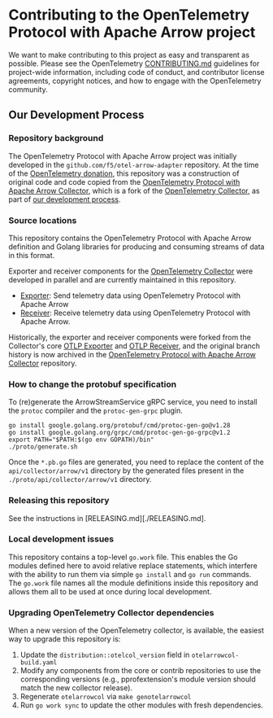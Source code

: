 # Contributing to the OpenTelemetry Protocol with Apache Arrow project

We want to make contributing to this project as easy and transparent
as possible.  Please see the OpenTelemetry
[CONTRIBUTING.md](https://github.com/open-telemetry/community/blob/main/CONTRIBUTING.md)
guidelines for project-wide information, including code of conduct,
and contributor license agreements, copyright notices, and how to
engage with the OpenTelemetry community.

## Our Development Process

### Repository background

The OpenTelemetry Protocol with Apache Arrow project was initially
developed in the `github.com/f5/otel-arrow-adapter` repository.  At
the time of the [OpenTelemetry donation][DONATION], this repository
was a construction of original code and code copied from the
[OpenTelemetry Protocol with Apache Arrow Collector][OACGH], which is
a fork of the [OpenTelemetry Collector][OTCGH], as part of [our
development process][DEVPROCESS].

### Source locations

This repository contains the OpenTelemetry Protocol with Apache Arrow
definition and Golang libraries for producing and consuming streams of
data in this format.

Exporter and receiver components for the [OpenTelemetry
Collector][OTCDOCS] were developed in parallel and are currently
maintained in this repository.

- [Exporter][EXPORTER]: Send telemetry data using OpenTelemetry Protocol with Apache Arrow
- [Receiver][RECEIVER]: Receive telemetry data using OpenTelemetry Protocol with Apache Arrow.

Historically, the exporter and receiver components were forked from
the Collector's core [OTLP Exporter][OTLPEXPORTER] and [OTLP
Receiver][OTLPRECEIVER], and the original branch history is now
archived in the [OpenTelemetry Protocol with Apache Arrow
Collector][OACGH] repository.

### How to change the protobuf specification

To (re)generate the ArrowStreamService gRPC service, you need to install the `protoc` compiler and the `protoc-gen-grpc` plugin.
```shell
go install google.golang.org/protobuf/cmd/protoc-gen-go@v1.28
go install google.golang.org/grpc/cmd/protoc-gen-go-grpc@v1.2
export PATH="$PATH:$(go env GOPATH)/bin"
./proto/generate.sh
```
Once the `*.pb.go` files are generated, you need to replace the content of the `api/collector/arrow/v1` directory by the
generated files present in the `./proto/api/collector/arrow/v1` directory.

### Releasing this repository

See the instructions in [RELEASING.md][./RELEASING.md].

### Local development issues

This repository contains a top-level `go.work` file.  This enables the
Go modules defined here to avoid relative replace statements, which
interfere with the ability to run them via simple `go install` and `go
run` commands.  The `go.work` file names all the module definitions
inside this repository and allows them all to be used at once during
local development.

### Upgrading OpenTelemetry Collector dependencies

When a new version of the OpenTelemetry collector, is available,
the easiest way to upgrade this repository is:

1. Update the `distribution::otelcol_version` field in `otelarrowcol-build.yaml`
2. Modify any components from the core or contrib repositories to use
   the corresponding versions (e.g., pprofextension's module version
   should match the new collector release).
3. Regenerate `otelarrowcol` via `make genotelarrowcol`
4. Run `go work sync` to update the other modules with fresh dependencies.

[OTCDOCS]: https://opentelemetry.io/docs/collector/
[OTCGH]: https://github.com/open-telemetry/opentelemetry-collector
[OACGH]: https://github.com/open-telemetry/otel-arrow-collector
[EXPORTER]: ./collector/exporter/otelarrowexporter/README.md
[RECEIVER]: ./collector/receiver/otelarrowreceiver/README.md
[DONATION]: https://github.com/open-telemetry/community/issues/1332
[DEVPROCESS]: https://github.com/open-telemetry/otel-arrow-collector/issues/48
[OTLPRECEIVER]: https://github.com/open-telemetry/opentelemetry-collector/receiver/otlpreceiver
[OTLPEXPORTER]: https://github.com/open-telemetry/opentelemetry-collector/exporter/otlpexporter

